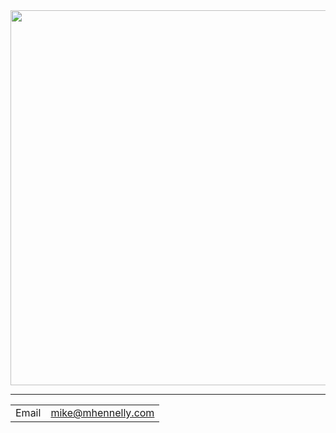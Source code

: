 <div id='header' align='center'>
  <img src='https://old.mhennelly.com/public/img/deer_at_csm.jpg' width='600'/>
</div>

---

|||
| ---- | ---- |
| Email | mike@mhennelly.com |

<!--
**MHennelly/MHennelly** is a ✨ _special_ ✨ repository because its `README.md` (this file) appears on your GitHub profile.

Here are some ideas to get you started:

- 🔭 I’m currently working on ...
- 🌱 I’m currently learning ...
- 👯 I’m looking to collaborate on ...
- 🤔 I’m looking for help with ...
- 💬 Ask me about ...
- 📫 How to reach me: ...
- 😄 Pronouns: ...
- ⚡ Fun fact: ...
-->
